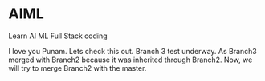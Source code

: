 # AIML
Learn AI ML Full Stack coding

I love you Punam. Lets check this out.
Branch 3 test underway.
As Branch3 merged with Branch2 because it was inherited through Branch2.
Now, we will try to merge Branch2 with the master.
